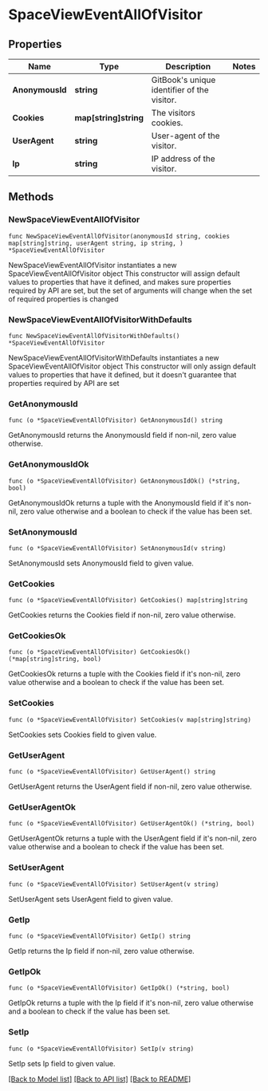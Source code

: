 # SpaceViewEventAllOfVisitor

## Properties

Name | Type | Description | Notes
------------ | ------------- | ------------- | -------------
**AnonymousId** | **string** | GitBook&#39;s unique identifier of the visitor. | 
**Cookies** | **map[string]string** | The visitors cookies. | 
**UserAgent** | **string** | User-agent of the visitor. | 
**Ip** | **string** | IP address of the visitor. | 

## Methods

### NewSpaceViewEventAllOfVisitor

`func NewSpaceViewEventAllOfVisitor(anonymousId string, cookies map[string]string, userAgent string, ip string, ) *SpaceViewEventAllOfVisitor`

NewSpaceViewEventAllOfVisitor instantiates a new SpaceViewEventAllOfVisitor object
This constructor will assign default values to properties that have it defined,
and makes sure properties required by API are set, but the set of arguments
will change when the set of required properties is changed

### NewSpaceViewEventAllOfVisitorWithDefaults

`func NewSpaceViewEventAllOfVisitorWithDefaults() *SpaceViewEventAllOfVisitor`

NewSpaceViewEventAllOfVisitorWithDefaults instantiates a new SpaceViewEventAllOfVisitor object
This constructor will only assign default values to properties that have it defined,
but it doesn't guarantee that properties required by API are set

### GetAnonymousId

`func (o *SpaceViewEventAllOfVisitor) GetAnonymousId() string`

GetAnonymousId returns the AnonymousId field if non-nil, zero value otherwise.

### GetAnonymousIdOk

`func (o *SpaceViewEventAllOfVisitor) GetAnonymousIdOk() (*string, bool)`

GetAnonymousIdOk returns a tuple with the AnonymousId field if it's non-nil, zero value otherwise
and a boolean to check if the value has been set.

### SetAnonymousId

`func (o *SpaceViewEventAllOfVisitor) SetAnonymousId(v string)`

SetAnonymousId sets AnonymousId field to given value.


### GetCookies

`func (o *SpaceViewEventAllOfVisitor) GetCookies() map[string]string`

GetCookies returns the Cookies field if non-nil, zero value otherwise.

### GetCookiesOk

`func (o *SpaceViewEventAllOfVisitor) GetCookiesOk() (*map[string]string, bool)`

GetCookiesOk returns a tuple with the Cookies field if it's non-nil, zero value otherwise
and a boolean to check if the value has been set.

### SetCookies

`func (o *SpaceViewEventAllOfVisitor) SetCookies(v map[string]string)`

SetCookies sets Cookies field to given value.


### GetUserAgent

`func (o *SpaceViewEventAllOfVisitor) GetUserAgent() string`

GetUserAgent returns the UserAgent field if non-nil, zero value otherwise.

### GetUserAgentOk

`func (o *SpaceViewEventAllOfVisitor) GetUserAgentOk() (*string, bool)`

GetUserAgentOk returns a tuple with the UserAgent field if it's non-nil, zero value otherwise
and a boolean to check if the value has been set.

### SetUserAgent

`func (o *SpaceViewEventAllOfVisitor) SetUserAgent(v string)`

SetUserAgent sets UserAgent field to given value.


### GetIp

`func (o *SpaceViewEventAllOfVisitor) GetIp() string`

GetIp returns the Ip field if non-nil, zero value otherwise.

### GetIpOk

`func (o *SpaceViewEventAllOfVisitor) GetIpOk() (*string, bool)`

GetIpOk returns a tuple with the Ip field if it's non-nil, zero value otherwise
and a boolean to check if the value has been set.

### SetIp

`func (o *SpaceViewEventAllOfVisitor) SetIp(v string)`

SetIp sets Ip field to given value.



[[Back to Model list]](../README.md#documentation-for-models) [[Back to API list]](../README.md#documentation-for-api-endpoints) [[Back to README]](../README.md)


